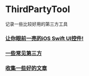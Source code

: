 # ThirdPartyTool


记录一些比较好用的第三方工具



### [让你眼前一亮的iOS Swift UI控件!](https://github.com/SunshineBrother/ThirdPartyTool/blob/master/让你眼前一亮的iOS%20Swift%20UI控件!.md)

### [一些常见第三方](https://github.com/SunshineBrother/ThirdPartyTool/blob/master/第三方.md)


### [收集一些好的文章](https://github.com/SunshineBrother/ThirdPartyTool/blob/master/goodArticle.md)



